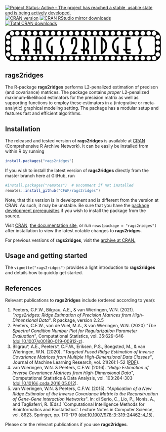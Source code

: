 
[![Project Status: Active - The project has reached a stable, usable state and is being actively developed.](https://www.repostatus.org/badges/latest/active.svg)](https://www.repostatus.org/#active)
[![CRAN version](https://www.r-pkg.org/badges/version/rags2ridges)](https://cran.r-project.org/package=rags2ridges)
[![CRAN RStudio mirror downloads](https://cranlogs.r-pkg.org/badges/rags2ridges)](https://cran.r-project.org/package=rags2ridges/index.html)
[![Total CRAN downloads](https://cranlogs.r-pkg.org/badges/grand-total/rags2ridges)](https://www.r-pkg.org/pkg/rags2ridges)

<img src="man/figures/RAGS.png" alt="" />

**rags2ridges**
---------------

The R-package **rags2ridges** performs L2-penalized estimation of precison (and covariance) matrices. 
The package contains *proper* L2-penalized maximum-likelihood estimators for the precision matrix as well as supporting functions to employ these estimators in a (integrative or meta-analytic) graphical modeling setting. The package has a modular setup and features fast and efficient algorithms.


## Installation

The released and tested version of **rags2ridges** is available at
[CRAN](https://cran.r-project.org/package=rags2ridges) (Comprehensive R Archive Network). It can be easily be installed from within R by running

```R
install.packages("rags2ridges")
```

If you wish to install the latest version of **rags2ridges** directly from the master branch here at GitHub, run

```R
#install.packages("remotes")  # Uncomment if not installed
remotes::install_github("CFWP/rags2ridges")
```

Note, that this version is in development and is different from the version at CRAN. As such, it may be unstable. Be sure that you have the
[package development prerequisites](https://support.rstudio.com/hc/en-us/articles/200486498-Package-Development-Prerequisites) if you wish to install the package from the source.

Visit [CRAN](https://cran.r-project.org/package=rags2ridges/news.html), [the documentation site](./articles/rags2ridges), or run `news(package = "rags2ridges")` after installation to view the latest notable changes to **rags2ridges**. 

For previous versions of **rags2ridges**, visit the [archive at CRAN.](https://cran.r-project.org/src/contrib/Archive/rags2ridges/)


## Usage and getting started

The `vignette("rags2ridges")` provides a light introduction to **rags2ridges** and details how to quickly get started.


## References

Relevant publications to **rags2ridges** include (ordered according to year):

 1. Peeters, C.F.W., Bilgrau, A.E., & van Wieringen, W.N. (2021). 
    *"rags2ridges: Ridge Estimation of Precision Matrices from High-Dimensional Data"*. 
    R package, version 2.2.5
 2. Peeters, C.F.W., van de Wiel, M.A., & van Wieringen, W.N. (2020)
    *"The Spectral Condition Number Plot for Regularization Parameter Evaluation"*,
    Computational Statistics, vol. 35:629-646
    ([doi:10.1007/s00180-019-00912-z](https://doi.org/10.1007/s00180-019-00912-z)).
 3. Bilgrau\*, A.E., Peeters\*, C.F.W., Eriksen, P.S., Boegsted, M., & van Wieringen, W.N. (2020).
    *"Targeted Fused Ridge Estimation of Inverse Covariance Matrices from Multiple High-Dimensional Data Classes"*,
    Journal of Machine Learning Research, vol. 21(26):1-52
    ([PDF](https://www.jmlr.org/papers/volume21/15-509/15-509.pdf)).
 4. van Wieringen, W.N. & Peeters, C.F.W. (2016).
    *"Ridge Estimation of Inverse Covariance Matrices from High-Dimensional Data"*, 
    Computational Statistics & Data Analysis, vol. 103:284-303
    ([doi:10.1016/j.csda.2016.05.012](https://www.sciencedirect.com/science/article/pii/S0167947316301141)).
 5. van Wieringen, W.N. & Peeters, C.F.W. (2015).
    *"Application of a New Ridge Estimator of the Inverse Covariance Matrix
    to the Reconstruction of Gene-Gene Interaction Networks"*.
    In: di Serio, C., Lio, P., Nonis, A., and Tagliaferri, R. (Eds.)
    `Computational Intelligence Methods for Bioinformatics and Biostatistics'.
    Lecture Notes in Computer Science, vol. 8623. Springer, pp. 170-179
    ([doi:10.1007/978-3-319-24462-4_15](https://link.springer.com/chapter/10.1007%2F978-3-319-24462-4_15)).

Please cite the relevant publications if you use **rags2ridges**.
